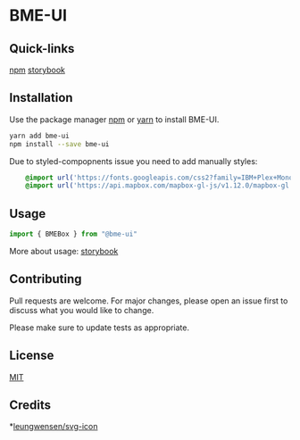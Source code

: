 # BME-UI

## Quick-links

[npm](https://www.npmjs.com/package/bme-ui)
[storybook](https://amadeuszblanik.github.io/bme-ui)

## Installation

Use the package manager [npm](https://docs.npmjs.com/cli/install) or [yarn](https://yarnpkg.com/getting-started) to install BME-UI.

```bash
yarn add bme-ui
npm install --save bme-ui
```

Due to styled-compopnents issue you need to add manually styles:
```scss
    @import url('https://fonts.googleapis.com/css2?family=IBM+Plex+Mono:ital,wght@0,300;0,400;0,500;1,300;1,400;1,500&family=IBM+Plex+Sans:ital,wght@0,300;0,400;0,500;1,300;1,400;1,500&family=IBM+Plex+Serif:ital,wght@0,300;0,400;0,500;1,300;1,400;1,500&display=swap');
    @import url('https://api.mapbox.com/mapbox-gl-js/v1.12.0/mapbox-gl.css');
```

## Usage

```typescript
import { BMEBox } from "@bme-ui"
```

More about usage: [storybook](https://amadeuszblanik.github.io/bme-ui)

## Contributing
Pull requests are welcome. For major changes, please open an issue first to discuss what you would like to change.

Please make sure to update tests as appropriate.

## License
[MIT](https://github.com/amadeuszblanik/bme-ui/blob/master/LICENSE)

## Credits
*[leungwensen/svg-icon](https://github.com/leungwensen/svg-icon)
